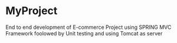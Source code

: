 # MyProject
End to end development of E-commerce Project using SPRING MVC Framework foolowed by Unit testing and using Tomcat as server
